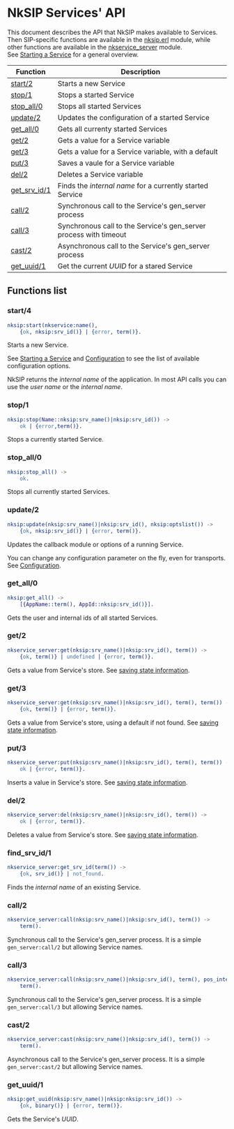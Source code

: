 # NkSIP Services' API

This document describes the API that NkSIP makes available to Services.<br/>
Then SIP-specific functions are available in the [nksip.erl](../../src/nksip.erl) module, while other functions are available in the [nkservice_server](https://github.com/Nekso/nkservice/blob/master/src/nkservice_server.erl) module.<br/>
See [Starting a Service](../guide/start_a_service.md) for a general overview.


Function|Description
---|---
[start/2](#start4)|Starts a new Service
[stop/1](#stop1)|Stops a started Service
[stop_all/0](#stop_all/0)|Stops all started Services
[update/2](#update/2)|Updates the configuration of a started Service
[get_all/0](#get_all0)|Gets all currenty started Services
[get/2](#get2)|Gets a value for a Service variable
[get/3](#get3)|Gets a value for a Service variable, with a default
[put/3](#put3)|Saves a vaule for a Service variable
[del/2](#del2)|Deletes a Service variable
[get_srv_id/1](#get_srv_id1)|Finds the _internal name_ for a currently started Service
[call/2](#call2)|Synchronous call to the Service's gen_server process
[call/3](#call3)|Synchronous call to the Service's gen_server process with timeout
[cast/2](#call3)|Asynchronous call to the Service's gen_server process
[get_uuid/1](#get_uuid/1)|Get the current _UUID_ for a stared Service


## Functions list

### start/4
```erlang
nksip:start(nkservice:name(), 
	{ok, nksip:srv_id()} | {error, term()}.
```

Starts a new Service. 

See [Starting a Service](../guide/start_a_service.md) and [Configuration](../reference/configuration.md) to see the list of available configuration options. 

NkSIP returns the _internal name_ of the application. In most API calls you can use the _user name_ or the _internal name_.


### stop/1
```erlang
nksip:stop(Name::nksip:srv_name()|nksip:srv_id()) -> 
    ok | {error,term()}.
```
Stops a currently started Service.


### stop_all/0
```erlang
nksip:stop_all() -> 
   	ok.
```
Stops all currently started Services.


### update/2
```erlang
nksip:update(nksip:srv_name()|nksip:srv_id(), nksip:optslist()) ->
    {ok, nksip:srv_id()} | {error, term()}.
```
Updates the callback module or options of a running Service.

You can change any configuration parameter on the fly, even for transports. See [Configuration](../reference/configuration.md).


### get_all/0
```erlang
nksip:get_all() ->
    [{AppName::term(), AppId::nksip:srv_id()}].
```
Gets the user and internal ids of all started Services.


### get/2
```erlang
nkservice_server:get(nksip:srv_name()|nksip:srv_id(), term()) ->
    {ok, term()} | undefined | {error, term()}.
```
Gets a value from Service's store.
See [saving state information](../guide/start_a_service.md#saving-state-information).


### get/3
```erlang
nkservice_server:get(nksip:srv_name()|nksip:srv_id(), term(), term()) ->
    {ok, term()} | {error, term()}.
```
Gets a value from Service's store, using a default if not found.
See [saving state information](../guide/start_a_service.md#saving-state-information).

### put/3
```erlang
nkservice_server:put(nksip:srv_name()|nksip:srv_id(), term(), term()) ->
    ok | {error, term()}.
```
Inserts a value in Service's store.
See [saving state information](../guide/start_a_service.md#saving-state-information).

### del/2
```erlang
nkservice_server:del(nksip:srv_name()|nksip:srv_id(), term()) ->
    ok | {error, term()}.
```
Deletes a value from Service's store.
See [saving state information](../guide/start_a_service.md#saving-state-information).


### find_srv_id/1
```erlang
nkservice_server:get_srv_id(term()) ->
    {ok, srv_id()} | not_found.
```
Finds the _internal name_ of an existing Service.


### call/2
```erlang
nkservice_server:call(nksip:srv_name()|nksip:srv_id(), term()) ->
    term().
```
Synchronous call to the Service's gen_server process. It is a simple `gen_server:call/2` but allowing Service names.


### call/3
```erlang
nkservice_server:call(nksip:srv_name()|nksip:srv_id(), term(), pos_integer()|infinity) ->
    term().
```
Synchronous call to the Service's gen_server process. It is a simple `gen_server:call/3` but allowing Service names.


### cast/2
```erlang
nkservice_server:cast(nksip:srv_name()|nksip:srv_id(), term()) ->
    term().
```
Asynchronous call to the Service's gen_server process. It is a simple `gen_server:cast/2` but allowing Service names.


### get_uuid/1
```erlang
nksip:get_uuid(nksip:srv_name()|nksip:nksip:srv_id()) -> 
    {ok, binary()} | {error, term()}.
```
Gets the Service's _UUID_.

